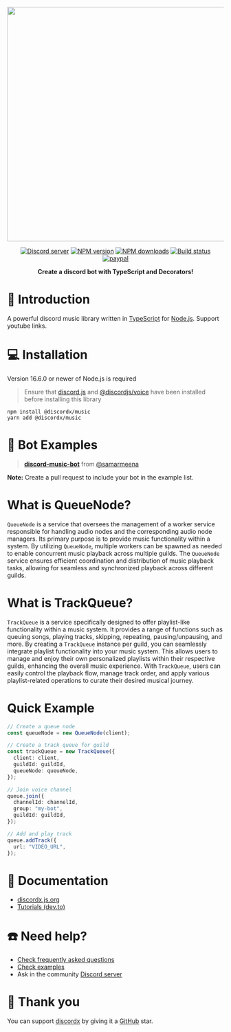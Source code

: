 <div>
  <p align="center">
    <a href="https://discordx.js.org" target="_blank" rel="nofollow">
      <img src="https://discordx.js.org/discordx.svg" width="546" />
    </a>
  </p>
  <div align="center" class="badge-container">
    <a href="https://discordx.js.org/discord"
      ><img
        src="https://img.shields.io/discord/874802018361950248?color=5865F2&logo=discord&logoColor=white"
        alt="Discord server"
    /></a>
    <a href="https://www.npmjs.com/package/@discordx/music"
      ><img
        src="https://img.shields.io/npm/v/@discordx/music.svg?maxAge=3600"
        alt="NPM version"
    /></a>
    <a href="https://www.npmjs.com/package/@discordx/music"
      ><img
        src="https://img.shields.io/npm/dt/@discordx/music.svg?maxAge=3600"
        alt="NPM downloads"
    /></a>
    <a href="https://github.com/discordx-ts/discordx/actions"
      ><img
        src="https://github.com/discordx-ts/discordx/workflows/Build/badge.svg"
        alt="Build status"
    /></a>
    <a href="https://www.paypal.me/vijayxmeena"
      ><img
        src="https://img.shields.io/badge/donate-paypal-F96854.svg"
        alt="paypal"
    /></a>
  </div>
  <p align="center">
    <b> Create a discord bot with TypeScript and Decorators! </b>
  </p>
</div>

# 📖 Introduction

A powerful discord music library written in [TypeScript](https://www.typescriptlang.org) for [Node.js](https://nodejs.org). Support youtube links.

# 💻 Installation

Version 16.6.0 or newer of Node.js is required

> Ensure that [discord.js](https://www.npmjs.com/package/discord.js) and [@discordjs/voice](https://www.npmjs.com/package/@discordjs/voice) have been installed before installing this library

```
npm install @discordx/music
yarn add @discordx/music
```

# 🤖 Bot Examples

> **[discord-music-bot](https://github.com/discordx-ts/templates/tree/main/4-music-player-ytdl)** from [@samarmeena](https://github.com/samarmeena)

**Note:** Create a pull request to include your bot in the example list.

# What is QueueNode?

`QueueNode` is a service that oversees the management of a worker service responsible for handling audio nodes and the corresponding audio node managers. Its primary purpose is to provide music functionality within a system. By utilizing `QueueNode`, multiple workers can be spawned as needed to enable concurrent music playback across multiple guilds. The `QueueNode` service ensures efficient coordination and distribution of music playback tasks, allowing for seamless and synchronized playback across different guilds.

# What is TrackQueue?

`TrackQueue` is a service specifically designed to offer playlist-like functionality within a music system. It provides a range of functions such as queuing songs, playing tracks, skipping, repeating, pausing/unpausing, and more. By creating a `TrackQueue` instance per guild, you can seamlessly integrate playlist functionality into your music system. This allows users to manage and enjoy their own personalized playlists within their respective guilds, enhancing the overall music experience. With `TrackQueue`, users can easily control the playback flow, manage track order, and apply various playlist-related operations to curate their desired musical journey.

# Quick Example

```ts
// Create a queue node
const queueNode = new QueueNode(client);

// Create a track queue for guild
const trackQueue = new TrackQueue({
  client: client,
  guildId: guildId,
  queueNode: queueNode,
});

// Join voice channel
queue.join({
  channelId: channelId,
  group: "my-bot",
  guildId: guildId,
});

// Add and play track
queue.addTrack({
  url: "VIDEO_URL",
});
```

# 📜 Documentation

- [discordx.js.org](https://discordx.js.org)
- [Tutorials (dev.to)](https://dev.to/samarmeena/series/14317)

# ☎️ Need help?

- [Check frequently asked questions](https://discordx.js.org/docs/faq)
- [Check examples](https://github.com/discordx-ts/discordx/tree/main/packages/discordx/examples)
- Ask in the community [Discord server](https://discordx.js.org/discord)

# 💖 Thank you

You can support [discordx](https://www.npmjs.com/package/discordx) by giving it a [GitHub](https://github.com/discordx-ts/discordx) star.
